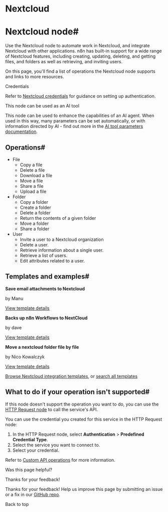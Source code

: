 # Nextcloud

[ ](https://github.com/n8n-io/n8n-docs/edit/main/docs/integrations/builtin/app-nodes/n8n-nodes-base.nextcloud.md "Edit this page")

# Nextcloud node#

Use the Nextcloud node to automate work in Nextcloud, and integrate Nextcloud with other applications. n8n has built-in support for a wide range of Nextcloud features, including creating, updating, deleting, and getting files, and folders as well as retrieving, and inviting users. 

On this page, you'll find a list of operations the Nextcloud node supports and links to more resources.

Credentials

Refer to [Nextcloud credentials](../../credentials/nextcloud/) for guidance on setting up authentication. 

This node can be used as an AI tool

This node can be used to enhance the capabilities of an AI agent. When used in this way, many parameters can be set automatically, or with information directed by AI - find out more in the [AI tool parameters documentation](../../../../advanced-ai/examples/using-the-fromai-function/).

## Operations#

  * File
    * Copy a file
    * Delete a file
    * Download a file
    * Move a file
    * Share a file
    * Upload a file
  * Folder
    * Copy a folder
    * Create a folder
    * Delete a folder
    * Return the contents of a given folder
    * Move a folder
    * Share a folder
  * User
    * Invite a user to a Nextcloud organization
    * Delete a user.
    * Retrieve information about a single user.
    * Retrieve a list of users.
    * Edit attributes related to a user.



## Templates and examples#

**Save email attachments to Nextcloud**

by Manu

[View template details](https://n8n.io/workflows/1344-save-email-attachments-to-nextcloud/)

**Backs up n8n Workflows to NextCloud**

by dave

[View template details](https://n8n.io/workflows/175-backs-up-n8n-workflows-to-nextcloud/)

**Move a nextcloud folder file by file**

by Nico Kowalczyk

[View template details](https://n8n.io/workflows/1994-move-a-nextcloud-folder-file-by-file/)

[Browse Nextcloud integration templates](https://n8n.io/integrations/nextcloud/), or [search all templates](https://n8n.io/workflows/)

## What to do if your operation isn't supported#

If this node doesn't support the operation you want to do, you can use the [HTTP Request node](../../core-nodes/n8n-nodes-base.httprequest/) to call the service's API.

You can use the credential you created for this service in the HTTP Request node: 

  1. In the HTTP Request node, select **Authentication** > **Predefined Credential Type**.
  2. Select the service you want to connect to.
  3. Select your credential.



Refer to [Custom API operations](../../../custom-operations/) for more information.

Was this page helpful? 

Thanks for your feedback! 

Thanks for your feedback! Help us improve this page by submitting an issue or a fix in our [GitHub repo](https://github.com/n8n-io/n8n-docs). 

Back to top 
